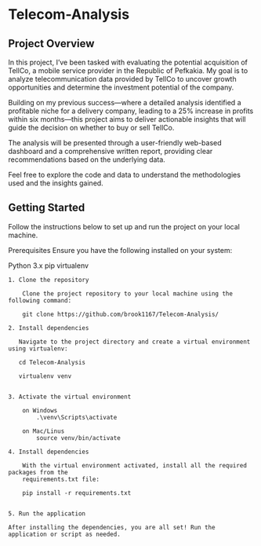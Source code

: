 # Telecom-Analysis

## Project Overview

In this project, I’ve been tasked with evaluating the potential acquisition of TellCo, a mobile service provider in the Republic of Pefkakia. My goal is to analyze telecommunication data provided by TellCo to uncover growth opportunities and determine the investment potential of the company.

Building on my previous success—where a detailed analysis identified a profitable niche for a delivery company, leading to a 25% increase in profits within six months—this project aims to deliver actionable insights that will guide the decision on whether to buy or sell TellCo.

The analysis will be presented through a user-friendly web-based dashboard and a comprehensive written report, providing clear recommendations based on the underlying data.

Feel free to explore the code and data to understand the methodologies used and the insights gained.


## Getting Started

Follow the instructions below to set up and run the project on your local machine.

Prerequisites
Ensure you have the following installed on your system:
        
Python 3.x
pip
virtualenv
        

    1. Clone the repository

        Clone the project repository to your local machine using the following command:
    
        git clone https://github.com/brook1167/Telecom-Analysis/

    2. Install dependencies
    
       Navigate to the project directory and create a virtual environment using virtualenv:
    
       cd Telecom-Analysis
       
       virtualenv venv

    
    3. Activate the virtual environment
        
        on Windows
            .\venv\Scripts\activate
            
        on Mac/Linus
            source venv/bin/activate
            
    4. Install dependencies
    
        With the virtual environment activated, install all the required packages from the         
        requirements.txt file:
        
        pip install -r requirements.txt
    
    
    5. Run the application
    
    After installing the dependencies, you are all set! Run the application or script as needed.
    
    
    
